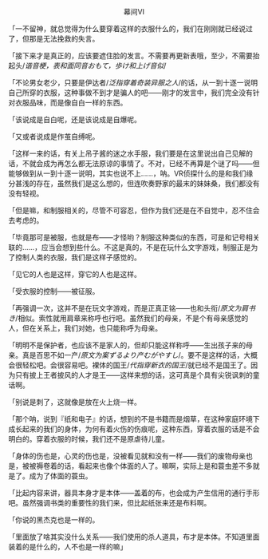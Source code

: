 <p align="center">幕间Ⅵ</p>

「一不留神，就总觉得为什么要穿着这样的衣服什么的，我们在刚刚就已经说过了，但那是无法挽救的失言。

「接下来才是真正的，应该要遮住脸的发言。不需要再更新表哦，至少，不需要抬起头/*谐音梗，表和面同音おもて，歩け和上げ音似*/

「不论男女老少，只要是伊达者/*泛指穿着奇装异服之人*/的话，从一到十逐一说明自己所穿的衣服，这种事做不到才是骗人的吧——刚才的发言中，我们完全没有针对衣服品味，而是像自白一样的东西。

「该说成是自白呢，还是该说成是自爆呢。

「又或者说成是作茧自缚呢。

「这样一来的话，有关上吊子酱的迷之水手服，我们要是在这里说出自己见解的话，不就会成为再怎么都无法原谅的事情了。不对，已经不再算是个谜了吗——但能够做到从一到十逐一说明，其实也说不上……，呐。VR侦探什么的是和我们缘分甚浅的存在，虽然我们是这么想的，但连吹奏野家的最末的妹妹桑，我们都没有没有轻视。

「但是嘛，和制服相关的，尽管不可容忍，但作为我们还是在不自觉中，忍不住会去考虑的。

「毕竟那可是被服，也就是布——才怪哟？制服这种类似的东西，可是和记号相关联的……，应当会想到些什么。不这是真的，不是在玩什么文字游戏，制服正是为了控制人类的衣服，我们是这样子感觉的。

「见它的人也是这样，穿它的人也是这样。

「受衣服的控制——被征服。

「再强调一次，这并不是在玩文字游戏，而是正真正铭——也和头衔/*原文为肩书き*/相似。索性就用肩章来称呼也行吧。虽然我们的母亲，不是个有母亲感觉的人，但在关系上，我们对她，也只能称呼为母亲。

「明明不是保护者，也应该不是家人的，但却只能这样称呼——生出孩子来的母亲。真是百思不如一产/*原文为案ずるより产むがやすし*/。要不是这样的话，大概会很轻松吧。会很容易吧。裸体的国王/*代指穿新衣的国王*/就已经不是国王了。因为只有披上王者披风的人才是王——这样来想的话，这可真是个具有尖锐讽刺的童话啊。

「别说是刺了，这就像是放在火上烧一样。

「那个呐，说到『纸和电子』的话，想到的不是书籍而是烟草，在这种家庭环境下成长起来的我们的身体，为何有着火伤的伤痕呢，这种东西，穿着衣服的话是不会明白的。穿着衣服的时候，我们还不是原虐待儿童。

「身体的伤也是，心灵的伤也是，没被看见就和没有一样——我们的废物母亲也是，被被褥卷着的话，看起来也像个体面的人了。嘛啊，实际上是和蓑虫差不多就是了。成为了体面的蓑虫。

「比起内容来讲，器具本身才是本体——盖着的布，也会成为产生信用的通行手形吧。虽然强调书类的重要性的我们来，但比起纸张来还是布料啊。

「你说的黑杰克也是一样的。

「里面放了啥其实没什么关系——我们使用的杀人道具，布才是本体。不知道里面装着的是什么的，人不也是一样的嘛」


